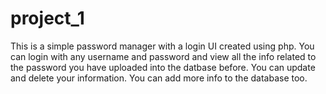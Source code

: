 # project_1
This is a simple password manager with a login UI created using php.
You can login with any username and password and view all the info related to the password you have uploaded into the datbase before.
You can update and delete your information.
You can add more info to the database too.
